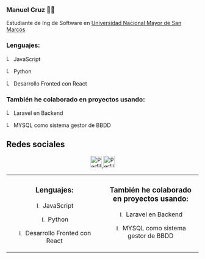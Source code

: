 ### Manuel Cruz 👨‍💻
<p>Estudiante de Ing de Software en <a href="https://unmsm.edu.pe/" target="_blank">Universidad Nacional Mayor de San Marcos</a></p>
<h3>Lenguajes:</h3>
<p display="flex" align-items="center">
  <img src="https://www.vectorlogo.zone/logos/javascript/javascript-icon.svg" alt="Logo Python" height="15" width="15">
  JavaScript
</p>
<p display="flex" align-items="center">
  <img src="https://www.vectorlogo.zone/logos/python/python-icon.svg" alt="Logo Python" height="15" width="15">
  Python
</p>
<p display="flex" align-items="center">
  <img src="https://www.vectorlogo.zone/logos/reactjs/reactjs-icon.svg" alt="Logo React" height="15" width="15">
  Desarrollo Fronted con React
</p>
<h3>También he colaborado en proyectos usando:</h3>
<p display="flex" align-items="center">
  <img src="https://www.vectorlogo.zone/logos/laravel/laravel-icon.svg" alt="Logo Laravel" height="15" width="15">
  Laravel en Backend
</p>
<p display="flex" align-items="center">
  <img src="https://www.vectorlogo.zone/logos/mysql/mysql-icon.svg" alt="Logo MySQL" height="15" width="15">
  MYSQL como sistema gestor de BBDD
</p>
<h2>Redes sociales</h2>
<p align="center">
  <a href="https://www.linkedin.com/in/cruzmanuelar/" target="_blank">
     <img src="https://www.vectorlogo.zone/logos/linkedin/linkedin-icon.svg" alt="Perfil linkedin /cruzmanuelar" height="30" width="30">
  </a>
  <a href="https://www.instagram.com/codigo.python/" target="_blank">
     <img src="https://www.vectorlogo.zone/logos/instagram/instagram-icon.svg" alt="Perfil instagram /codigo.python" height="30" width="30">
  </a>
</p>

<table>
  <tbody>
    <tr valign="top">
      <td width="50%" align="center">
        <h3>Lenguajes:</h3>
        <p display="flex" align-items="center">
          <img src="https://www.vectorlogo.zone/logos/javascript/javascript-icon.svg" alt="Logo Python" height="15" width="15">
          JavaScript
        </p>
        <p display="flex" align-items="center">
          <img src="https://www.vectorlogo.zone/logos/python/python-icon.svg" alt="Logo Python" height="15" width="15">
          Python
        </p>
        <p display="flex" align-items="center">
          <img src="https://www.vectorlogo.zone/logos/reactjs/reactjs-icon.svg" alt="Logo React" height="15" width="15">
          Desarrollo Fronted con React
        </p>
      </td>
      <td width="50%" align="center">
        <h3>También he colaborado en proyectos usando:</h3>
        <p display="flex" align-items="center">
          <img src="https://www.vectorlogo.zone/logos/laravel/laravel-icon.svg" alt="Logo Laravel" height="15" width="15">
          Laravel en Backend
        </p>
        <p display="flex" align-items="center">
          <img src="https://www.vectorlogo.zone/logos/mysql/mysql-icon.svg" alt="Logo MySQL" height="15" width="15">
          MYSQL como sistema gestor de BBDD
        </p>
      </td>
    </tr>
  </tbody>
</table>
